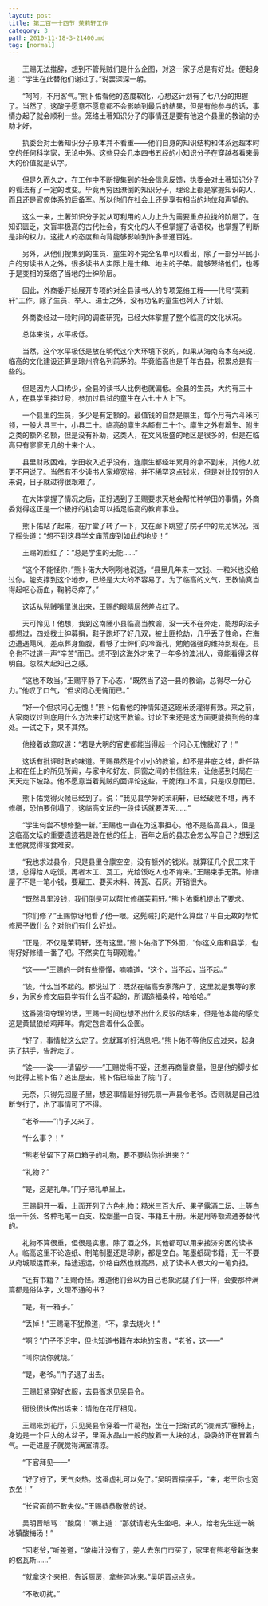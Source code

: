 ```yaml
---
layout: post
title: 第二百一十四节 茉莉轩工作
category: 3
path: 2010-11-18-3-21400.md
tag: [normal]
---
```


　　王赐无法推辞，想到不管髡贼们是什么企图，对这一家子总是有好处。便起身道：“学生在此替他们谢过了。”说罢深深一躬。

　　“呵呵，不用客气。”熊卜佑看他的态度软化，心想这计划有了七八分的把握了。当然了，这酸子愿意不愿意都不会影响到最后的结果，但是有他参与的话，事情办起了就会顺利一些。笼络土著知识分子的事情还是要有他这个县里的教谕的协助才好。

　　执委会对土著知识分子原本并不看重——他们自身的知识结构和体系远超本时空的任何科学家，无论中外。这些只会几本四书五经的小知识分子在穿越者看来最大的价值就是认字。

　　但是久而久之，在工作中不断搜集到的社会信息反馈，执委会对土著知识分子的看法有了一定的改变。毕竟再穷困潦倒的知识分子，理论上都是掌握知识的人，而且还是官僚体系的后备军。所以他们在社会上还是享有相当的地位和声望的。

　　这么一来，土著知识分子就从可利用的人力上升为需要重点拉拢的阶层了。在知识匮乏，文盲率极高的古代社会，有文化的人不但掌握了话语权，也掌握了判断是非的权力。这批人的态度和向背能够影响到许多普通百姓。

　　另外，从他们搜集到的生员、童生的不完全名单可以看出，除了一部分平民小户的穷读书人之外，很多读书人实际上是士绅、地主的子弟。能够笼络他们，也等于是变相的笼络了当地的士绅阶层。

　　因此，外商委开始展开专项的对全县读书人的专项笼络工程——代号“茉莉轩”工作。除了生员、举人、进士之外，没有功名的童生也列入了计划。

　　外商委经过一段时间的调查研究，已经大体掌握了整个临高的文化状况。

　　总体来说，水平极低。

　　当然，这个水平极低是放在明代这个大环境下说的，如果从海南岛本岛来说，临高的文化建设还算是琼州府名列前茅的。毕竟临高也是千年古县，积累总是有一些的。

　　但是因为人口稀少，全县的读书人比例也就偏低。全县的生员，大约有三十人，在县学里挂过号，参加过县试的童生在六七十人上下。

　　一个县里的生员，多少是有定额的。最值钱的自然是廪生，每个月有六斗米可领，一般大县三十，小县二十。临高的廪生名额有二十个。廪生之外有增生、附生之类的额外名额，但是没有补助，这类人，在文风极盛的地区是很多的，但是在临高只有寥寥无几的十来个人。

　　县里财政困难，学田收入近乎没有，连廪生都经年累月的拿不到米，其他人就更不用说了。当然有不少读书人家境宽裕，并不稀罕这点钱米，但是对比较穷的人来说，日子就过得很艰难了。

　　在大体掌握了情况之后，正好遇到了王赐要求天地会帮忙种学田的事情，外商委觉得这正是一个极好的机会可以插足临高的教育事业。

　　熊卜佑站了起来，在厅堂了转了一下，又在廊下眺望了院子中的荒芜状况，摇了摇头道：“想不到这县学文庙荒废到如此的地步！”

　　王赐的脸红了：“总是学生的无能……”

　　“这个不能怪你，”熊卜偌大大咧咧地说道，“县里几年来一文钱、一粒米也没给过你。能支撑到这个地步，已经是大大的不容易了。为了临高的文气，王教谕真当得起呕心沥血，鞠躬尽瘁了。”

　　这话从髡贼嘴里说出来，王赐的眼睛居然差点红了。

　　天可怜见！他想，我到这南陲小县临高当教谕，没一天不在奔走，能想的法子都想过，四处找士绅募捐，鞋子跑坏了好几双，被土匪抢劫，几乎丢了性命，在海边遭遇飓风，差点葬身鱼腹，看够了士绅们的冷面孔，勉勉强强的维持到现在。县令也不过道一声“辛苦”而已。想不到这海外才来了一年多的澳洲人，竟能看得这样明白。忽然大起知己之感。

　　“这也不敢当。”王赐平静了下心态，“既然当了这一县的教谕，总得尽一分心力。”他叹了口气，“但求问心无愧而已。”

　　“好一个但求问心无愧！”熊卜佑看他的神情知道这碗米汤灌得有效。来之前，大家商议过到底用什么方法来打动这王教谕。讨论下来还是这方面更能挠到他的痒处。一试之下，果不其然。

　　他接着故意叹道：“若是大明的官吏都能当得起一个问心无愧就好了！”

　　这话有批评时政的味道。王赐虽然是个小小的教谕，却不是井底之蛙，赴任路上和在任上的所见所闻，与家中和好友、同窗之间的书信往来，让他感到时局在一天天走下坡路。他不愿意当着髡贼的面评论这些，干脆闭口不言，只是叹息而已。

　　熊卜佑觉得火候已经到了。说：“我见县学旁的茉莉轩，已经破败不堪，再不修缮，恐怕要倒塌了，这临高文坛的一段佳话就要湮灭……”

　　“学生何尝不想修整一新。”王赐也一直在为这事担心。他不是临高县人，但是这临高文坛的重要遗迹若是毁在他的任上，百年之后的县志会怎么写自己？想到这里他就觉得寝食难安。

　　“我也求过县令，只是县里仓廪空空，没有额外的钱米。就算征几个民工来干活，总得给人吃饭。再者木工、瓦工，光给饭吃人也不肯来。”王赐束手无策。修缮屋子不是一笔小钱，要雇工、要买木料、砖瓦、石灰。开销很大。

　　“既然县里没钱，我们倒是可以帮忙修缮茉莉轩。”熊卜佑乘机提出了要求。

　　“你们修？”王赐惊讶地看了他一眼。这髡贼打的是什么算盘？平白无故的帮忙修房子做什么？对他们有什么好处。

　　“正是，不仅是茉莉轩，还有这里。”熊卜佑指了下外面，“你这文庙和县学，也得好好修缮一番了吧。不然实在有碍观瞻。”

　　“这——”王赐的一时有些懵懂，喃喃道，“这个，当不起，当不起。”

　　“诶，什么当不起的。都说过了：既然在临高安家落户了，这里就是我等的家乡，为家乡修文庙县学有什么当不起的，所谓造福桑梓，哈哈哈。”

　　这番强词夺理的话，王赐一时间也想不出什么反驳的话来，但是他本能的感觉这是黄鼠狼给鸡拜年。肯定包含着什么企图。

　　“好了，事情就这么定了。您就耳听好消息吧。”熊卜佑不等他反应过来，起身拱了拱手，告辞走了。

　　“诶——诶——请留步——”王赐觉得不妥，还想再商量商量，但是他的脚步如何比得上熊卜佑？追出屋去，熊卜佑已经出了院门了。

　　无奈，只得先回屋子里，想这事情最好得先禀一声县令老爷。否则就是自己独断专行了，出了事情可了不得。

　　“老爷——”门子又来了。

　　“什么事？！”

　　“熊老爷留下了两口箱子的礼物，要不要给你抬进来？”

　　“礼物？”

　　“是，这是礼单。”门子把礼单呈上。

　　王赐翻开一看，上面开列了六色礼物：糙米三百大斤、果子露酒二坛、上等白纸一千张、各种毛笔一百支、松烟墨一百锭、书籍五十册。米是用等额流通券替代的。

　　礼物不算很重，但很是实惠。除了酒之外，其他都可以用来接济穷困的读书人。临高这里不论造纸、制笔制墨还是印刷，都是空白。笔墨纸砚书籍，无一不要从府城贩运而来，路途遥远，价格自然也就高昂，成了读书人很大的一笔负担。

　　“还有书籍？”王赐奇怪。难道他们会以为自己也象泥腿子们一样，会要那种满篇都是俗体字，文理不通的书？

　　“是，有一箱子。”

　　“丢掉！”王赐毫不犹豫道，“不，拿去烧火！”

　　“啊？”门子不识字，但也知道书籍在本地的宝贵，“老爷，这——”

　　“叫你烧你就烧。”

　　“是，老爷。”门子退了出去。

　　王赐赶紧穿好衣服，去县衙求见吴县令。

　　衙役很快传出话来：请他在花厅相见。

　　王赐来到花厅，只见吴县令穿着一件葛袍，坐在一把新式的“澳洲式”藤椅上，身边是一个巨大的木盆子，里面水晶山一般的放着一大块的冰，袅袅的正在冒着白气。一走进屋子就觉得满室清凉。

　　“下官拜见——”

　　“好了好了，天气炎热。这番虚礼可以免了。”吴明晋摆摆手，“来，老王你也宽衣坐！”

　　“长官面前不敢失仪。”王赐恭恭敬敬的说。

　　吴明晋暗骂：“酸腐！”嘴上道：“那就请老先生坐吧。来人，给老先生送一碗冰镇酸梅汤！”

　　“回老爷，”听差道，“酸梅汁没有了，差人去东门市买了，家里有熊老爷新送来的格瓦斯……”

　　“就拿这个来把，告诉厨房，拿些碎冰来。”吴明晋点点头。

　　“不敢叨扰。”
